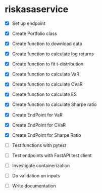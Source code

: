 # riskasaservice

- [X] Set up endpoint
- [X] Create Portfolio class
- [X] Create function to download data
- [X] Create function to calculate log returns
- [X] Create function to fit t-distribution
- [X] Create function to calculate VaR
- [X] Create function to calculate CVaR
- [X] Create function to calculate ES
- [X] Create function to calculate Sharpe ratio
- [X] Create EndPoint for VaR
- [X] Create EndPoint for CVaR
- [X] Create EndPoint for Sharpe Ratio
- [ ] Test functions with pytest
- [ ] Test endpoints with FastAPI test client
- [ ] Investigate containerization
- [ ] Do validation on inputs
- [ ] Write documentation



